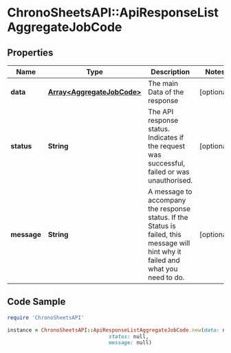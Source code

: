 # ChronoSheetsAPI::ApiResponseListAggregateJobCode

## Properties

Name | Type | Description | Notes
------------ | ------------- | ------------- | -------------
**data** | [**Array&lt;AggregateJobCode&gt;**](AggregateJobCode.md) | The main Data of the response | [optional] 
**status** | **String** | The API response status. Indicates if the request was successful, failed or was unauthorised. | [optional] 
**message** | **String** | A message to accompany the response status.  If the Status is failed, this message will hint why it failed and what you need to do. | [optional] 

## Code Sample

```ruby
require 'ChronoSheetsAPI'

instance = ChronoSheetsAPI::ApiResponseListAggregateJobCode.new(data: null,
                                 status: null,
                                 message: null)
```


